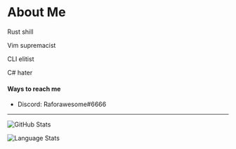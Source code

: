 # About Me
Rust shill

Vim supremacist

CLI elitist

C# hater

#### Ways to reach me
- Discord: Raforawesome#6666

---


![GitHub Stats](https://github-readme-stats-raforawesome.vercel.app/api?username=Raforawesome&count_private=true&show_icons=true&theme=onedark)

![Language Stats](https://github-readme-stats-raforawesome.vercel.app/api/top-langs/?username=Raforawesome&layout=compact&theme=onedark)

